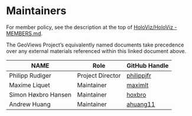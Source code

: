 # Maintainers


For member policy, see the description at the top of [HoloViz/HoloViz - MEMBERS.md](https://github.com/holoviz/holoviz/blob/geoviews-gov/doc/governance/project-docs/MEMBERS.md).


The GeoViews Project’s equivalently named documents take precedence over any external materials referenced within this linked document above.


| **NAME** | **Role** | **GitHub Handle** |
| --- | --- | --- |
| Philipp Rudiger | Project Director | [philippjfr](https://github.com/philippjfr) |
| Maxime Liquet | Maintainer | [maximlt](https://github.com/maximlt) |
| Simon Høxbro Hansen | Maintainer | [hoxbro](https://github.com/hoxbro) |
| Andrew Huang | Maintainer | [ahuang11](https://github.com/ahuang11) |
